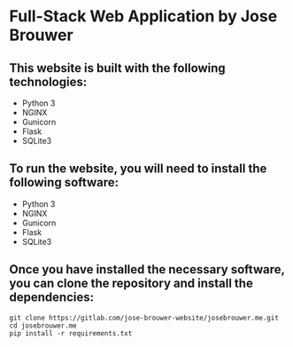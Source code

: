 # Full-Stack Web Application by Jose Brouwer


## This website is built with the following technologies:

- Python 3
 - NGINX
 - Gunicorn
 - Flask
 - SQLite3

## To run the website, you will need to install the following software:

 - Python 3
 - NGINX
 - Gunicorn
 - Flask
 - SQLite3

## Once you have installed the necessary software, you can clone the repository and install the dependencies:

```
git clone https://gitlab.com/jose-brouwer-website/josebrouwer.me.git
cd josebrouwer.me
pip install -r requirements.txt 
```
